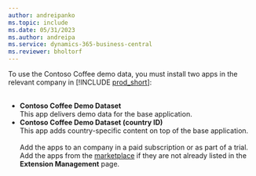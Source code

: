 ```yaml
---
author: andreipanko
ms.topic: include
ms.date: 05/31/2023
ms.author: andreipa
ms.service: dynamics-365-business-central
ms.reviewer: bholtorf
---
```


To use the Contoso Coffee demo data, you must install two apps in the relevant company in [!INCLUDE [prod_short](../includes/prod_short.md)]:  <br><br>
- **Contoso Coffee Demo Dataset**  
    This app delivers demo data for the base application.  
- **Contoso Coffee Demo Dataset (country ID)**  
    This app adds country-specific content on top of the base application.
<br><br>
Add the apps to an company in a paid subscription or as part of a trial. Add the apps from the [marketplace](../ui-extensions-install-uninstall.md#install) if they are not already listed in the **Extension Management** page.
